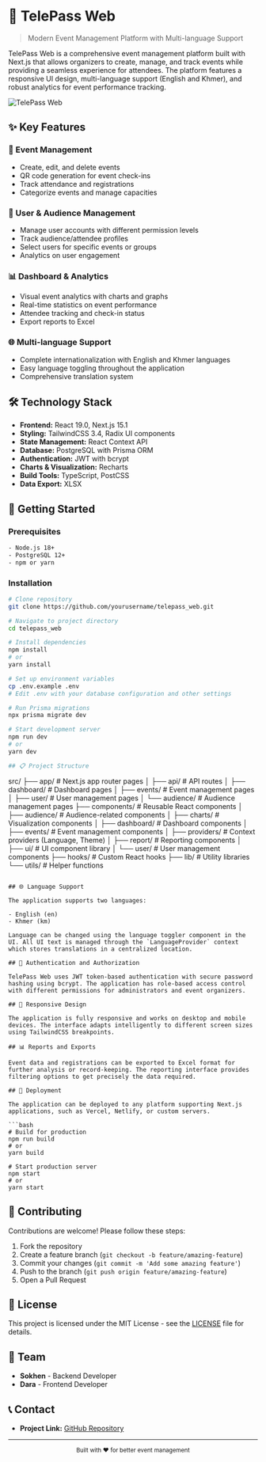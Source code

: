 # 🎫 TelePass Web

> Modern Event Management Platform with Multi-language Support

TelePass Web is a comprehensive event management platform built with Next.js that allows organizers to create, manage, and track events while providing a seamless experience for attendees. The platform features a responsive UI design, multi-language support (English and Khmer), and robust analytics for event performance tracking.

![TelePass Web](public/assets/images/telepass-banner.png)

## ✨ Key Features

### 📅 Event Management

- Create, edit, and delete events
- QR code generation for event check-ins
- Track attendance and registrations
- Categorize events and manage capacities

### 👥 User & Audience Management

- Manage user accounts with different permission levels
- Track audience/attendee profiles
- Select users for specific events or groups
- Analytics on user engagement

### 📊 Dashboard & Analytics

- Visual event analytics with charts and graphs
- Real-time statistics on event performance
- Attendee tracking and check-in status
- Export reports to Excel

### 🌐 Multi-language Support

- Complete internationalization with English and Khmer languages
- Easy language toggling throughout the application
- Comprehensive translation system

## 🛠️ Technology Stack

- **Frontend:** React 19.0, Next.js 15.1
- **Styling:** TailwindCSS 3.4, Radix UI components
- **State Management:** React Context API
- **Database:** PostgreSQL with Prisma ORM
- **Authentication:** JWT with bcrypt
- **Charts & Visualization:** Recharts
- **Build Tools:** TypeScript, PostCSS
- **Data Export:** XLSX

## 🚀 Getting Started

### Prerequisites

```bash
- Node.js 18+
- PostgreSQL 12+
- npm or yarn
```

### Installation

```bash
# Clone repository
git clone https://github.com/yourusername/telepass_web.git

# Navigate to project directory
cd telepass_web

# Install dependencies
npm install
# or
yarn install

# Set up environment variables
cp .env.example .env
# Edit .env with your database configuration and other settings

# Run Prisma migrations
npx prisma migrate dev

# Start development server
npm run dev
# or
yarn dev

## 📋 Project Structure

```
src/
├── app/               # Next.js app router pages
│   ├── api/           # API routes
│   ├── dashboard/     # Dashboard pages
│   ├── events/        # Event management pages
│   ├── user/          # User management pages
│   └── audience/      # Audience management pages
├── components/        # Reusable React components
│   ├── audience/      # Audience-related components
│   ├── charts/        # Visualization components
│   ├── dashboard/     # Dashboard components
│   ├── events/        # Event management components
│   ├── providers/     # Context providers (Language, Theme)
│   ├── report/        # Reporting components
│   ├── ui/            # UI component library
│   └── user/          # User management components
├── hooks/             # Custom React hooks
├── lib/               # Utility libraries
└── utils/             # Helper functions
```

## 🌐 Language Support

The application supports two languages:

- English (en)
- Khmer (km)

Language can be changed using the language toggler component in the UI. All UI text is managed through the `LanguageProvider` context which stores translations in a centralized location.

## 🔐 Authentication and Authorization

TelePass Web uses JWT token-based authentication with secure password hashing using bcrypt. The application has role-based access control with different permissions for administrators and event organizers.

## 📱 Responsive Design

The application is fully responsive and works on desktop and mobile devices. The interface adapts intelligently to different screen sizes using TailwindCSS breakpoints.

## 📊 Reports and Exports

Event data and registrations can be exported to Excel format for further analysis or record-keeping. The reporting interface provides filtering options to get precisely the data required.

## 🔄 Deployment

The application can be deployed to any platform supporting Next.js applications, such as Vercel, Netlify, or custom servers.

```bash
# Build for production
npm run build
# or
yarn build

# Start production server
npm start
# or
yarn start
```

## 🤝 Contributing

Contributions are welcome! Please follow these steps:

1. Fork the repository
2. Create a feature branch (`git checkout -b feature/amazing-feature`)
3. Commit your changes (`git commit -m 'Add some amazing feature'`)
4. Push to the branch (`git push origin feature/amazing-feature`)
5. Open a Pull Request

## 📄 License

This project is licensed under the MIT License - see the [LICENSE](LICENSE) file for details.

## 👥 Team

- **Sokhen** - Backend Developer
- **Dara** - Frontend Developer

## 📞 Contact

- **Project Link:** [GitHub Repository](https://github.com/yourusername/telepass_web)

---

<div align="center">
  <sub>Built with ❤️ for better event management</sub>
</div>
